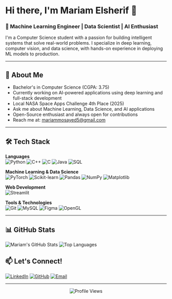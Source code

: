 # Hi there, I'm Mariam Elsherif 👋

### 🚀 Machine Learning Engineer | Data Scientist | AI Enthusiast

I'm a Computer Science student  with a passion for building intelligent systems that solve real-world problems. I specialize in deep learning, computer vision, and data science, with hands-on experience in deploying ML models to production.

---

## 💫 About Me

-  Bachelor's in Computer Science (CGPA: 3.75)
-  Currently working on AI-powered applications using deep learning and full-stack development
-  Local NASA Space Apps Challenge 4th Place (2025) 
-  Ask me about Machine Learning, Data Science, and AI applications
-  Open-Source enthusiast and always open for contributions  
-  Reach me at: mariammosayed5@gmail.com
---

## 🛠️ Tech Stack

**Languages**  
![Python](https://img.shields.io/badge/Python-3776AB?style=for-the-badge&logo=python&logoColor=white)
![C++](https://img.shields.io/badge/C++-00599C?style=for-the-badge&logo=cplusplus&logoColor=white)
![C](https://img.shields.io/badge/C-A8B9CC?style=for-the-badge&logo=c&logoColor=white)
![Java](https://img.shields.io/badge/Java-ED8B00?style=for-the-badge&logo=openjdk&logoColor=white)
![SQL](https://img.shields.io/badge/SQL-4479A1?style=for-the-badge&logo=mysql&logoColor=white)

**Machine Learning & Data Science**  
![PyTorch](https://img.shields.io/badge/PyTorch-EE4C2C?style=for-the-badge&logo=pytorch&logoColor=white)
![Scikit-learn](https://img.shields.io/badge/Scikit--learn-F7931E?style=for-the-badge&logo=scikitlearn&logoColor=white)
![Pandas](https://img.shields.io/badge/Pandas-150458?style=for-the-badge&logo=pandas&logoColor=white)
![NumPy](https://img.shields.io/badge/NumPy-013243?style=for-the-badge&logo=numpy&logoColor=white)
![Matplotlib](https://img.shields.io/badge/Matplotlib-11557c?style=for-the-badge&logo=python&logoColor=white)

**Web Development**  
![Streamlit](https://img.shields.io/badge/Streamlit-FF4B4B?style=for-the-badge&logo=streamlit&logoColor=white)

**Tools & Technologies**  
![Git](https://img.shields.io/badge/Git-F05032?style=for-the-badge&logo=git&logoColor=white)
![MySQL](https://img.shields.io/badge/MySQL-4479A1?style=for-the-badge&logo=mysql&logoColor=white)
![Figma](https://img.shields.io/badge/Figma-F24E1E?style=for-the-badge&logo=figma&logoColor=white)
![OpenGL](https://img.shields.io/badge/OpenGL-5586A4?style=for-the-badge&logo=opengl&logoColor=white)

---

## 📊 GitHub Stats

![Mariam's GitHub Stats](https://github-readme-stats.vercel.app/api?username=mariam-29&show_icons=true&theme=radical)
![Top Languages](https://github-readme-stats.vercel.app/api/top-langs/?username=mariam-29&layout=compact&theme=radical)


## 📫 Let's Connect!

[![LinkedIn](https://img.shields.io/badge/LinkedIn-0077B5?style=for-the-badge&logo=linkedin&logoColor=white)](https://www.linkedin.com/in/mariam-elsherif-a61098353/)
[![GitHub](https://img.shields.io/badge/GitHub-100000?style=for-the-badge&logo=github&logoColor=white)](https://github.com/mariam-29)
[![Email](https://img.shields.io/badge/Email-D14836?style=for-the-badge&logo=gmail&logoColor=white)](mailto:mariammosayed5@gmail.com)

---

<div align="center">
  
![Profile Views](https://komarev.com/ghpvc/?username=mariam-29&color=blueviolet&style=flat-square)

</div>
